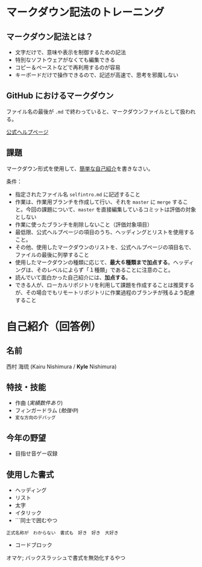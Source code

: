 # マークダウン記法のトレーニング

## マークダウン記法とは？

- 文字だけで、意味や表示を制御するための記法
- 特別なソフトウェアがなくても編集できる
- コピー＆ペーストなどで再利用するのが容易
- キーボードだけで操作できるので、記述が高速で、思考を邪魔しない  

## GitHub におけるマークダウン

ファイル名の最後が `.md` で終わっていると、マークダウンファイルとして扱われる。

[公式ヘルプページ](https://help.github.com/ja/github/writing-on-github/basic-writing-and-formatting-syntax)

## 課題

マークダウン形式を使用して、[簡単な自己紹介](selfintro.md)を書きなさい。

条件：
- 指定されたファイル名 `selfintro.md` に記述すること
- 作業は、作業用ブランチを作成して行い、それを `master` に `merge` すること。今回の課題について、`master` を直接編集しているコミットは評価の対象としない
- 作業に使ったブランチを削除しないこと（評価対象項目）
- 最低限、公式ヘルプページの項目のうち、ヘッディングとリストを使用すること。
- その他、使用したマークダウンのリストを、公式ヘルプページの項目名で、ファイルの最後に列挙すること
- 使用したマークダウンの種類に応じて、**最大６種類まで加点する**。ヘッディングは、そのレベルによらず「１種類」であることに注意のこと。
- 読んでいて面白かった自己紹介には、**加点する**。
- できる人が、ローカルリポジトリを利用して課題を作成することは推奨するが、その場合でもリモートリポジトリに作業過程のブランチが残るよう配慮すること

# 自己紹介（回答例）
## 名前
西村 海琉
(Kairu Nishimura / __Kyle__ Nishimura)

## 特技・技能
- 作曲 (*実績数件あり*)
- フィンガードラム (*勉強中*)
- ```変な方向のデバッグ```

## 今年の野望
- 目指せ音ゲー収録

## 使用した書式
- ヘッディング
- リスト
- 太字
- イタリック
- \```同士で囲むやつ

` 正式名称が　わからない　書式も　好き　好き　大好き `

- コードブロック

オマケ; バックスラッシュで書式を無効化するやつ

